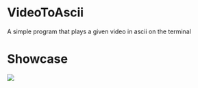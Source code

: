 # VideoToAscii
A simple program that plays a given video in ascii on the terminal

# Showcase
![](https://github.com/AhmadElshiltawi/sdl-sorting-visualizer/blob/main/Documents/showcase.gif)
